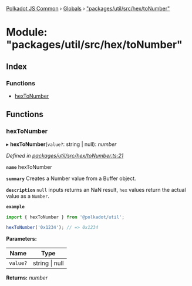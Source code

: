 [Polkadot JS Common](../README.md) › [Globals](../globals.md) › ["packages/util/src/hex/toNumber"](_packages_util_src_hex_tonumber_.md)

# Module: "packages/util/src/hex/toNumber"

## Index

### Functions

* [hexToNumber](_packages_util_src_hex_tonumber_.md#hextonumber)

## Functions

###  hexToNumber

▸ **hexToNumber**(`value?`: string | null): *number*

*Defined in [packages/util/src/hex/toNumber.ts:21](https://github.com/polkadot-js/common/blob/0d03eac3/packages/util/src/hex/toNumber.ts#L21)*

**`name`** hexToNumber

**`summary`** Creates a Number value from a Buffer object.

**`description`** 
`null` inputs returns an NaN result, `hex` values return the actual value as a `Number`.

**`example`** 
<BR>

```javascript
import { hexToNumber } from '@polkadot/util';

hexToNumber('0x1234'); // => 0x1234
```

**Parameters:**

Name | Type |
------ | ------ |
`value?` | string &#124; null |

**Returns:** *number*
